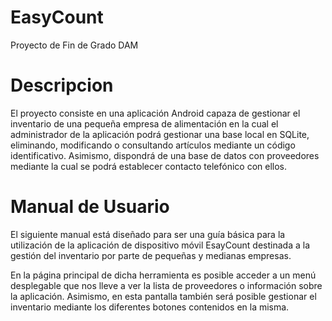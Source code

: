 # EasyCount
Proyecto de Fin de Grado DAM
# Descripcion

El proyecto consiste en una aplicación Android capaza de gestionar el inventario de una pequeña empresa de alimentación en la cual el administrador de la aplicación podrá gestionar una base local en SQLite, eliminando, modificando o consultando artículos mediante un código identificativo. Asimismo, dispondrá de una base de datos con proveedores mediante la cual se podrá establecer contacto telefónico con ellos.

# Manual de Usuario

El siguiente manual está diseñado para ser una guía básica para la utilización de la aplicación de dispositivo móvil EsayCount destinada a la gestión del inventario por parte de pequeñas y medianas empresas.

En la página principal de dicha herramienta es posible acceder a un menú desplegable que nos lleve a ver la lista de proveedores o información sobre la aplicación. Asimismo, en esta pantalla también será posible gestionar el inventario mediante los diferentes botones contenidos en la misma.

